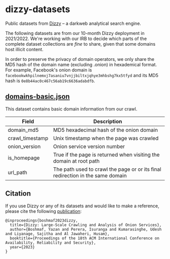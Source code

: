 # dizzy-datasets

Public datasets from [Dizzy](https://dizzy-dev.cibr.qcri.org) – a darkweb analytical search engine.

The following datasets are from our 10-month Dizzy deployment in 2021/2022. We're working with our IRB to decide which parts of the complete dataset collections are _fine_ to share, given that some domains host illicit content.

In order to preserve the privacy of domain operators, we only share the MD5 hash of the domain name (excluding .onion) in hexademical format. For example, Facebook's onion domain is `facebookwkhpilnemxj7asaniu7vnjjbiltxjqhye3mhbshg7kx5tfyd` and its MD5 hash is `0e8b44ac0c467c56ab19c6636adabdfb`.

## [domains-basic.json]()

This dataset contains basic domain information from our crawl.

| Field           | Description                                                                    |
|-----------------|--------------------------------------------------------------------------------|
| domain_md5      | MD5 hexadecimal hash of the onion domain                                       |
| crawl_timestamp | Unix timestamp when the page was crawled                                       |
| onion_version   | Onion service version number                                                   |
| is_homepage     | True if the page is returned when visiting the domain at root path             |
| url_path        | The path used to crawl the page or or its final redirection in the same domain |

## Citation

If you use Dizzy or any of its datasets and would like to make a reference, please cite the following [publication](https://arxiv.org/abs/2209.07202):
```
@inproceedings{boshmaf2023dizzy,
  title={Dizzy: Large-Scale Crawling and Analysis of Onion Services},
  author={Boshmaf, Yazan and Perera, Isuranga and Kumarasinghe, Udesh and Liyanage, Sajitha and Al Jawaheri, Husam},
  booktitle={Proceedings of the 18th ACM International Conference on Availability, Reliability and Security},
  year={2023}
}
```
